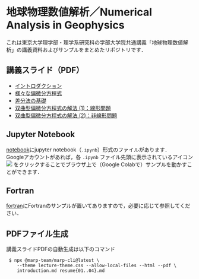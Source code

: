 # 地球物理数値解析／Numerical Analysis in Geophysics

これは東京大学理学部・理学系研究科の学部大学院共通講義「地球物理数値解析」の講義資料およびサンプルをまとめたリポジトリです．

## 講義スライド（PDF）
- [イントロダクション](introduction.pdf)
- [様々な偏微分方程式](resume01.pdf)
- [差分法の基礎](resume02.pdf)
- [双曲型偏微分方程式の解法 (1)：線形問題](resume03.pdf)
- [双曲型偏微分方程式の解法 (2)：非線形問題](resume04.pdf)

## Jupyter Notebook
[notebook](https://github.com/amanotk/numerical-geophysics/tree/main/notebook)にjupyter notebook（`.ipynb`）形式のファイルがあります．  
Googleアカウントがあれば，各 `.ipynb` ファイル先頭に表示されているアイコン
<img src="https://colab.research.google.com/assets/colab-badge.svg">
をクリックすることでブラウザ上で（Google Colabで）サンプルを動かすことができます．

## Fortran
[fortran](https://github.com/amanotk/numerical-geophysics/tree/main/fortran)にFortranのサンプルが置いてありますので，必要に応じて参照してください．

## PDFファイル生成
講義スライドPDFの自動生成は以下のコマンド
```
 $ npx @marp-team/marp-cli@latest \
 	--theme lecture-theme.css --allow-local-files --html --pdf \
	introduction.md resume{01..04}.md
```
